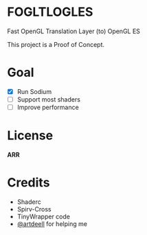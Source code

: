 # FOGLTLOGLES
Fast OpenGL Translation Layer (to) OpenGL ES

This project is a Proof of Concept.

# Goal
- [x] Run Sodium 
- [ ] Support most shaders
- [ ] Improve performance

# License
**ARR**

# Credits
- Shaderc
- Spirv-Cross
- TinyWrapper code
- [@artdeell](https://github.com/artdeell) for helping me
